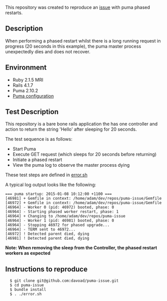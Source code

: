 This repository was created to reproduce an [issue](https://github.com/puma/puma/issues/635) with puma phased restarts.

## Description
When performing a phased restart whilst there is a long running request in progress (20 seconds in this example), 
the puma master process unexpectedly dies and does not recover. 

## Environment

 - Ruby 2.1.5 MRI
 - Rails 4.1.7
 - Puma 2.10.2
 - [Puma configuration](config/puma.rb)
 
## Test Description
This repository is a bare bone rails application the has one controller and action to return the string 
'Hello' after sleeping for 20 seconds.

The test sequence is as follows:

- Start Puma
- Execute GET request (which sleeps for 20 seconds before returning)
- Initiate a phased restart
- View the puma log to observe the master process dying

These test steps are defined in [error.sh](error.sh)

A typical log output looks like the following:

```
=== puma startup: 2015-01-08 10:12:00 +1100 ===
[46981] + Gemfile in context: /home/adam/dev/repos/puma-issue/Gemfile
[46972] + Gemfile in context: /home/adam/dev/repos/puma-issue/Gemfile
[46964] - Worker 0 (pid: 46972) booted, phase: 0
[46964] - Starting phased worker restart, phase: 1
[46964] + Changing to /home/adam/dev/repos/puma-issue
[46964] - Worker 1 (pid: 46981) booted, phase: 0
[46964] - Stopping 46972 for phased upgrade...
[46964] - TERM sent to 46972...
[46972] ! Detected parent died, dying
[46981] ! Detected parent died, dying
```

**Note: When removing the sleep from the Controller, the phased restart workers as expected**

## Instructions to reproduce

```
  $ git clone git@github.com:davoad/puma-issue.git
  $ cd puma-issue
  $ bundle install
  $ . ./error.sh
```
